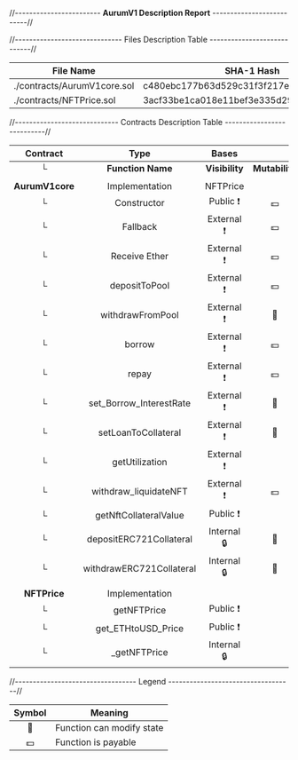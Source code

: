 //------------------------ **AurumV1 Description Report** --------------------------//

//------------------------------ Files Description Table ----------------------------//

|  File Name  |  SHA-1 Hash  |
|-------------|--------------|
| ./contracts/AurumV1core.sol | c480ebc177b63d529c31f3f217e179be4b4c60c7 |
| ./contracts/NFTPrice.sol | 3acf33be1ca018e11bef3e335d291dc4d98dfafb |

//----------------------------- Contracts Description Table ---------------------------//

|  Contract  |         Type        |       Bases      |                  |                 |
|:----------:|:-------------------:|:----------------:|:----------------:|:---------------:|
|     └      |  **Function Name**  |  **Visibility**  |  **Mutability**  |  **Modifiers**  |
|            |                     |                  |                  |                 |
| **AurumV1core** | Implementation | NFTPrice         |                  |                 |
| └ | Constructor | Public ❗️ |  💵 |NO❗️ |
| └ | Fallback | External ❗️ |  💵 |NO❗️ |
| └ | Receive Ether | External ❗️ |  💵 |NO❗️ |
| └ | depositToPool | External ❗️ |  💵 |NO❗️ |
| └ | withdrawFromPool | External ❗️ | 🛑  |NO❗️ |
| └ | borrow | External ❗️ |  💵 |NO❗️ |
| └ | repay | External ❗️ |  💵 |NO❗️ |
| └ | set_Borrow_InterestRate | External ❗️ | 🛑  |NO❗️ |
| └ | setLoanToCollateral | External ❗️ | 🛑  |NO❗️ |
| └ | getUtilization | External ❗️ |   |NO❗️ |
| └ | withdraw_liquidateNFT | External ❗️ |  💵 |NO❗️ |
| └ | getNftCollateralValue | Public ❗️ |   |NO❗️ |
| └ | depositERC721Collateral | Internal 🔒 | 🛑  | |
| └ | withdrawERC721Collateral | Internal 🔒 | 🛑  | |
|            |                     |                  |                  |                 |
| **NFTPrice** | Implementation |                  |                  |                 |
| └ | getNFTPrice | Public ❗️ |   |NO❗️ |
| └ | get_ETHtoUSD_Price | Public ❗️ |   |NO❗️ |
| └ | _getNFTPrice | Internal 🔒 |   | |

//---------------------------------- Legend -----------------------------------//

|  Symbol  |  Meaning  |
|:--------:|-----------|
|    🛑    | Function can modify state |
|    💵    | Function is payable |
